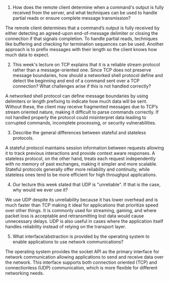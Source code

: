 1. How does the remote client determine when a command's output is fully received from the server, and what techniques can be used to handle partial reads or ensure complete message transmission?

The remote client determines that a command’s output is fully received by either detecting an agreed-upon end-of-message delimiter or closing the connection if that signals completion. To handle partial reads, techniques like buffering and checking for termination sequences can be used. Another approach is to prefix messages with their length so the client knows how much data to expect.

2. This week's lecture on TCP explains that it is a reliable stream protocol rather than a message-oriented one. Since TCP does not preserve message boundaries, how should a networked shell protocol define and detect the beginning and end of a command sent over a TCP connection? What challenges arise if this is not handled correctly?

A networked shell protocol can define message boundaries by using delimiters or length prefixing to indicate how much data will be sent. Without these, the client may receive fragmented messages due to TCP’s stream oriented nature, making it difficult to parse commands correctly. If not handled properly the protocol could misinterpret data leading to corrupted commands, incomplete processing, or security vulnerabilities.

3. Describe the general differences between stateful and stateless protocols.

A stateful protocol maintains session information between requests allowing it to track previous interactions and provide context aware responses. A stateless protocol, on the other hand, treats each request independently with no memory of past exchanges, making it simpler and more scalable. Stateful protocols generally offer more reliability and continuity, while stateless ones tend to be more efficient for high throughput applications.

4. Our lecture this week stated that UDP is "unreliable". If that is the case, why would we ever use it?

We use UDP despite its unreliability because it has lower overhead and is much faster than TCP making it ideal for applications that prioritize speed over other things. It is commonly used for streaming, gaming, and where packet loss is acceptable and retransmitting lost data would cause unnecessary delays. UDP is also useful in cases where the application itself handles reliability instead of relying on the transport layer.

5. What interface/abstraction is provided by the operating system to enable applications to use network communications?

The operating system provides the socket API as the primary interface for network communication allowing applications to send and receive data over the network. This interface supports both connection oriented (TCP) and connectionless (UDP) communication, which is more flexible for different networking needs.
